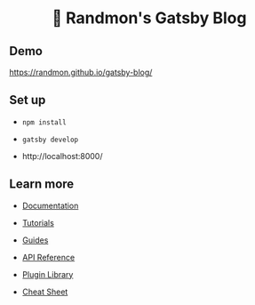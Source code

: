 <h1 align="center">
  🎨 Randmon's Gatsby Blog
</h1>

## Demo

https://randmon.github.io/gatsby-blog/

## Set up

- `npm install`

- `gatsby develop`

- http://localhost:8000/


## Learn more

  - [Documentation](https://www.gatsbyjs.com/docs/?utm_source=starter&utm_medium=readme&utm_campaign=minimal-starter)

  - [Tutorials](https://www.gatsbyjs.com/tutorial/?utm_source=starter&utm_medium=readme&utm_campaign=minimal-starter)

  - [Guides](https://www.gatsbyjs.com/tutorial/?utm_source=starter&utm_medium=readme&utm_campaign=minimal-starter)

  - [API Reference](https://www.gatsbyjs.com/docs/api-reference/?utm_source=starter&utm_medium=readme&utm_campaign=minimal-starter)

  - [Plugin Library](https://www.gatsbyjs.com/plugins?utm_source=starter&utm_medium=readme&utm_campaign=minimal-starter)

  - [Cheat Sheet](https://www.gatsbyjs.com/docs/cheat-sheet/?utm_source=starter&utm_medium=readme&utm_campaign=minimal-starter)
